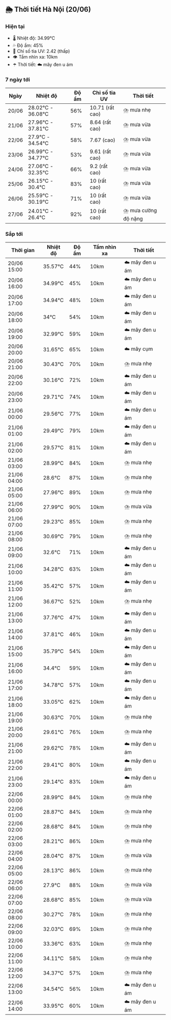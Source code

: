 ## 🌦️ Thời tiết Hà Nội (20/06)

### Hiện tại

- 🌡️ Nhiệt độ: 34.99℃
- 💦 Độ ẩm: 45%
- 🌟 Chỉ số tia UV: 2.42 (thấp)
- 👁️ Tầm nhìn xa: 10km
- ☂️ Thời tiết: ☁️ mây đen u ám

### 7 ngày tới

| Ngày | Nhiệt độ | Độ ẩm | Chỉ số tia UV | Thời tiết |
| --- | --- | --- | --- | --- |
| 20/06 | 28.02℃ - 36.08℃ | 56% | 10.71 (rất cao) | ⛈️ mưa nhẹ |
| 21/06 | 27.96℃ - 37.81℃ | 57% | 8.64 (rất cao) | ⛈️ mưa vừa |
| 22/06 | 27.9℃ - 34.54℃ | 58% | 7.67 (cao) | ⛈️ mưa vừa |
| 23/06 | 26.99℃ - 34.77℃ | 53% | 9.61 (rất cao) | ⛈️ mưa vừa |
| 24/06 | 27.06℃ - 32.35℃ | 66% | 9.2 (rất cao) | ⛈️ mưa vừa |
| 25/06 | 26.15℃ - 30.4℃ | 83% | 10 (rất cao) | ⛈️ mưa vừa |
| 26/06 | 25.59℃ - 30.19℃ | 71% | 10 (rất cao) | ⛈️ mưa vừa |
| 27/06 | 24.01℃ - 26.4℃ | 92% | 10 (rất cao) | ⛈️ mưa cường độ nặng |

### Sắp tới

| Thời gian | Nhiệt độ | Độ ẩm | Tầm nhìn xa | Thời tiết |
| --- | --- | --- | --- | --- |
| 20/06 15:00 | 35.57℃ | 44% | 10km | ☁️ mây đen u ám |
| 20/06 16:00 | 34.99℃ | 45% | 10km | ☁️ mây đen u ám |
| 20/06 17:00 | 34.94℃ | 48% | 10km | ☁️ mây đen u ám |
| 20/06 18:00 | 34℃ | 54% | 10km | ☁️ mây đen u ám |
| 20/06 19:00 | 32.99℃ | 59% | 10km | ☁️ mây đen u ám |
| 20/06 20:00 | 31.65℃ | 65% | 10km | ☁️ mây cụm |
| 20/06 21:00 | 30.43℃ | 70% | 10km | ⛈️ mưa nhẹ |
| 20/06 22:00 | 30.16℃ | 72% | 10km | ☁️ mây đen u ám |
| 20/06 23:00 | 29.71℃ | 74% | 10km | ☁️ mây đen u ám |
| 21/06 00:00 | 29.56℃ | 77% | 10km | ☁️ mây đen u ám |
| 21/06 01:00 | 29.49℃ | 79% | 10km | ☁️ mây đen u ám |
| 21/06 02:00 | 29.57℃ | 81% | 10km | ☁️ mây đen u ám |
| 21/06 03:00 | 28.99℃ | 84% | 10km | ⛈️ mưa nhẹ |
| 21/06 04:00 | 28.6℃ | 87% | 10km | ⛈️ mưa nhẹ |
| 21/06 05:00 | 27.96℃ | 89% | 10km | ⛈️ mưa nhẹ |
| 21/06 06:00 | 27.99℃ | 90% | 10km | ⛈️ mưa vừa |
| 21/06 07:00 | 29.23℃ | 85% | 10km | ⛈️ mưa nhẹ |
| 21/06 08:00 | 30.69℃ | 79% | 10km | ⛈️ mưa nhẹ |
| 21/06 09:00 | 32.6℃ | 71% | 10km | ☁️ mây đen u ám |
| 21/06 10:00 | 34.28℃ | 63% | 10km | ☁️ mây đen u ám |
| 21/06 11:00 | 35.42℃ | 57% | 10km | ☁️ mây đen u ám |
| 21/06 12:00 | 36.67℃ | 52% | 10km | ⛈️ mưa nhẹ |
| 21/06 13:00 | 37.76℃ | 47% | 10km | ☁️ mây đen u ám |
| 21/06 14:00 | 37.81℃ | 46% | 10km | ☁️ mây đen u ám |
| 21/06 15:00 | 35.79℃ | 54% | 10km | ☁️ mây đen u ám |
| 21/06 16:00 | 34.4℃ | 59% | 10km | ☁️ mây đen u ám |
| 21/06 17:00 | 34.78℃ | 57% | 10km | ☁️ mây đen u ám |
| 21/06 18:00 | 33.05℃ | 62% | 10km | ☁️ mây đen u ám |
| 21/06 19:00 | 30.63℃ | 70% | 10km | ⛈️ mưa nhẹ |
| 21/06 20:00 | 29.61℃ | 76% | 10km | ⛈️ mưa nhẹ |
| 21/06 21:00 | 29.62℃ | 78% | 10km | ☁️ mây đen u ám |
| 21/06 22:00 | 29.41℃ | 80% | 10km | ☁️ mây đen u ám |
| 21/06 23:00 | 29.14℃ | 83% | 10km | ☁️ mây đen u ám |
| 22/06 00:00 | 28.99℃ | 84% | 10km | ⛈️ mưa nhẹ |
| 22/06 01:00 | 28.87℃ | 84% | 10km | ⛈️ mưa nhẹ |
| 22/06 02:00 | 28.68℃ | 84% | 10km | ⛈️ mưa nhẹ |
| 22/06 03:00 | 28.21℃ | 86% | 10km | ⛈️ mưa nhẹ |
| 22/06 04:00 | 28.04℃ | 87% | 10km | ⛈️ mưa vừa |
| 22/06 05:00 | 28.13℃ | 86% | 10km | ⛈️ mưa nhẹ |
| 22/06 06:00 | 27.9℃ | 88% | 10km | ⛈️ mưa vừa |
| 22/06 07:00 | 28.68℃ | 85% | 10km | ⛈️ mưa vừa |
| 22/06 08:00 | 30.27℃ | 78% | 10km | ⛈️ mưa nhẹ |
| 22/06 09:00 | 32.03℃ | 69% | 10km | ⛈️ mưa nhẹ |
| 22/06 10:00 | 33.36℃ | 63% | 10km | ⛈️ mưa nhẹ |
| 22/06 11:00 | 34.11℃ | 58% | 10km | ⛈️ mưa nhẹ |
| 22/06 12:00 | 34.37℃ | 57% | 10km | ⛈️ mưa nhẹ |
| 22/06 13:00 | 34.54℃ | 56% | 10km | ☁️ mây đen u ám |
| 22/06 14:00 | 33.95℃ | 60% | 10km | ☁️ mây đen u ám |
